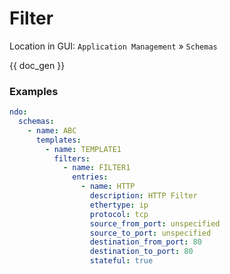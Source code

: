 # Filter

Location in GUI:
`Application Management` » `Schemas`

{{ doc_gen }}

### Examples

```yaml
ndo:
  schemas:
    - name: ABC
      templates:
        - name: TEMPLATE1
          filters:
            - name: FILTER1
              entries:
                - name: HTTP
                  description: HTTP Filter
                  ethertype: ip
                  protocol: tcp
                  source_from_port: unspecified
                  source_to_port: unspecified
                  destination_from_port: 80
                  destination_to_port: 80
                  stateful: true
```
